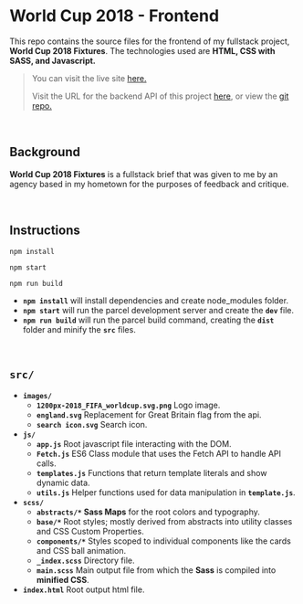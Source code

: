 # World Cup 2018 - Frontend

This repo contains the source files for the frontend of my fullstack project, **World Cup 2018 Fixtures**. The technologies used are **HTML, CSS with SASS, and Javascript.**

> You can visit the live site [here.](https://vigorous-spence-f64f9f.netlify.app/)
>
> Visit the URL for the backend API of this project [here](https://worldcup2018-api.herokuapp.com), or view the [git repo.](https://github.com/cremecoder/footy-api)

<br>

## Background

**World Cup 2018 Fixtures** is a fullstack brief that was given to me by an agency based in my hometown for the purposes of feedback and critique.

<br>

## Instructions

```
npm install

npm start

npm run build
```

- **`npm install`** will install dependencies and create node_modules folder.
- **`npm start`** will run the parcel development server and create the **`dev`** file.
- **`npm run build`** will run the parcel build command, creating the **`dist`** folder and minify the **`src`** files.

<br>

## **`src/`**

- **`images/`**
  - **`1200px-2018_FIFA_worldcup.svg.png`** Logo image.
  - **`england.svg`** Replacement for Great Britain flag from the api.
  - **`search icon.svg`** Search icon.
- **`js/`**
  - **`app.js`** Root javascript file interacting with the DOM.
  - **`Fetch.js`** ES6 Class module that uses the Fetch API to handle API calls.
  - **`templates.js`** Functions that return template literals and show dynamic data.
  - **`utils.js`** Helper functions used for data manipulation in **`template.js`**.
- **`scss/`**
  - **`abstracts/*`** **Sass Maps** for the root colors and typography.
  - **`base/*`** Root styles; mostly derived from abstracts into utility classes and CSS Custom Properties.
  - **`components/*`** Styles scoped to individual components like the cards and CSS ball animation.
  - **`_index.scss`** Directory file.
  - **`main.scss`** Main output file from which the **Sass** is compiled into **minified CSS**.
- **`index.html`** Root output html file.
